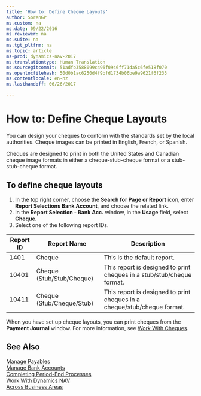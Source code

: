 ```yaml
---
title: 'How to: Define Cheque Layouts'
author: SorenGP
ms.custom: na
ms.date: 09/22/2016
ms.reviewer: na
ms.suite: na
ms.tgt_pltfrm: na
ms.topic: article
ms-prod: dynamics-nav-2017
ms.translationtype: Human Translation
ms.sourcegitcommit: 51adfb3588099c496f0946ff71da5c6fe518f070
ms.openlocfilehash: 50d0b1ac6250d4f9bfd1734b06be9a9621f6f233
ms.contentlocale: en-nz
ms.lasthandoff: 06/26/2017

---
```


# <a name="how-to-define-check-layouts"></a>How to: Define Cheque Layouts

You can design your cheques to conform with the standards set by the local authorities. Cheque images can be printed in English, French, or Spanish.

Cheques are designed to print in both the United States and Canadian cheque image formats in either a cheque-stub-cheque format or a stub-stub-cheque format.

## <a name="to-define-check-layouts"></a>To define cheque layouts
1. In the top right corner, choose the **Search for Page or Report** icon, enter **Report Selections Bank Account**, and choose the related link.
2. In the **Report Selection - Bank Acc.** window, in the **Usage** field, select **Cheque**.
3. Select one of the following report IDs.

| Report ID   | Report Name   | Description |
|-------------|---------------|-------------|
|1401|Cheque|This is the default report.|
|10401|Cheque (Stub/Stub/Cheque)|This report is designed to print cheques in a stub/stub/cheque format.|
|10411|Cheque (Stub/Cheque/Stub)|This report is designed to print cheques in a cheque/stub/cheque format.|

When you have set up cheque layouts, you can print cheques from the **Payment Journal** window. For more information, see [Work With Cheques](payables-how-work-checks.md).

## <a name="see-also"></a>See Also
[Manage Payables](payables-manage-payables.md)  
[Manage Bank Accounts](bank-manage-bank-accounts.md)   
[Completing Period-End Processes](year-how-complete-period-end-processes.md)  
[Work With Dynamics NAV](ui-work-product.md)  
[Across Business Areas](ui-across-business-areas.md)

